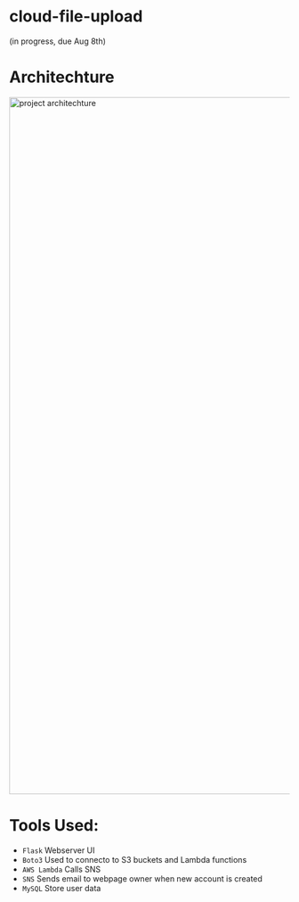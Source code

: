 # cloud-file-upload

(in progress, due Aug 8th)

# Architechture
<img width="1250" alt="project architechture" src="https://github.com/mfkimbell/cloud-file-upload/assets/107063397/873a2ac6-b527-4849-b7d4-8f3ad029b8ad">


# Tools Used:
* `Flask` Webserver UI
* `Boto3` Used to connecto to S3 buckets and Lambda functions
* `AWS Lambda` Calls SNS
* `SNS` Sends email to webpage owner when new account is created
* `MySQL` Store user data

